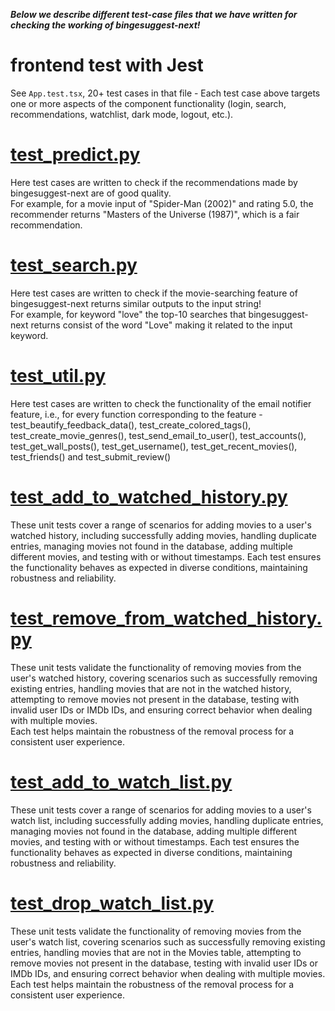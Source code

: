 _**Below we describe different test-case files that we have written for checking the working of bingesuggest-next!**_

# frontend test with Jest

See `App.test.tsx`, 20+ test cases in that file - Each test case above targets one or more aspects of the component functionality (login, search, recommendations, watchlist, dark mode, logout, etc.). 

# [test_predict.py](https://github.com/CSC510-Group13/BingeSuggest/blob/v7.0/test/test_predict.py)

Here test cases are written to check if the recommendations made by bingesuggest-next are of good quality. <br/>
For example, for a movie input of "Spider-Man (2002)" and rating 5.0, the recommender returns "Masters of the Universe (1987)", which is a fair recommendation.

# [test_search.py](https://github.com/CSC510-Group13/BingeSuggest/blob/v7.0/test/test_search.py)

Here test cases are written to check if the movie-searching feature of bingesuggest-next returns similar outputs to the input string! <br/>
For example, for keyword "love" the top-10 searches that bingesuggest-next returns consist of the word "Love" making it related to the input keyword.

# [test_util.py](https://github.com/CSC510-Group13/BingeSuggest/blob/v7.0/test/test_util.py)

Here test cases are written to check the functionality of the email notifier feature, i.e., for every function corresponding to the feature - test_beautify_feedback_data(), test_create_colored_tags(), test_create_movie_genres(), test_send_email_to_user(), test_accounts(), test_get_wall_posts(), test_get_username(), test_get_recent_movies(), test_friends() and test_submit_review()

# [test_add_to_watched_history.py](https://github.com/CSC510-Group13/BingeSuggest/blob/v7.0/test_v7/watchedHistory/test_add_to_watched_history.py)

These unit tests cover a range of scenarios for adding movies to a user's watched history, including successfully adding movies, handling duplicate entries, managing movies not found in the database, adding multiple different movies, and testing with or without timestamps. Each test ensures the functionality behaves as expected in diverse conditions, maintaining robustness and reliability.

# [test_remove_from_watched_history.py](https://github.com/CSC510-Group13/BingeSuggest/blob/v7.0/test_v7/watchedHistory/test_remove_from_watched_history.py)

These unit tests validate the functionality of removing movies from the user's watched history, covering scenarios such as successfully removing existing entries, handling movies that are not in the watched history, attempting to remove movies not present in the database, testing with invalid user IDs or IMDb IDs, and ensuring correct behavior when dealing with multiple movies. <br/>
Each test helps maintain the robustness of the removal process for a consistent user experience.

# [test_add_to_watch_list.py](https://github.com/CSC510-Group13/BingeSuggest/blob/v7.0/test_v7/watchedHistory/test_add_to_watch_list.py)

These unit tests cover a range of scenarios for adding movies to a user's watch list, including successfully adding movies, handling duplicate entries, managing movies not found in the database, adding multiple different movies, and testing with or without timestamps. Each test ensures the functionality behaves as expected in diverse conditions, maintaining robustness and reliability.

# [test_drop_watch_list.py](https://github.com/CSC510-Group13/BingeSuggest/blob/v7.0/test_v7/watchedHistory/test_drop_watch_list.py)

These unit tests validate the functionality of removing movies from the user's watch list, covering scenarios such as successfully removing existing entries, handling movies that are not in the Movies table, attempting to remove movies not present in the database, testing with invalid user IDs or IMDb IDs, and ensuring correct behavior when dealing with multiple movies. <br/>
Each test helps maintain the robustness of the removal process for a consistent user experience.
